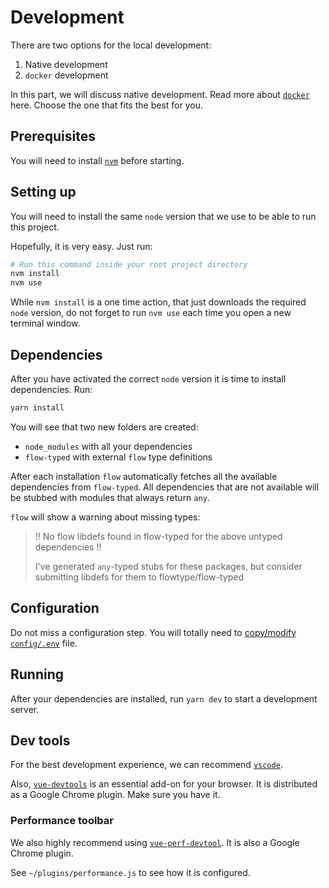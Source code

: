 # Development

There are two options for the local development:

1. Native development
2. `docker` development

In this part, we will discuss native development.
Read more about [`docker`](docker.md) here.
Choose the one that fits the best for you.

## Prerequisites

You will need to install [`nvm`](https://github.com/creationix/nvm/blob/master/README.md)
before starting.

## Setting up

You will need to install the same `node` version
that we use to be able to run this project.

Hopefully, it is very easy. Just run:

```bash
# Run this command inside your root project directory
nvm install
nvm use
```

While `nvm install` is a one time action,
that just downloads the required `node` version,
do not forget to run `nvm use` each time you open a new terminal window.

## Dependencies

After you have activated the correct `node` version it is time to install
dependencies. Run:

```bash
yarn install
```

You will see that two new folders are created:

- `node_modules` with all your dependencies
- `flow-typed` with external `flow` type definitions

After each installation `flow` automatically fetches all the available 
dependencies from `flow-typed`. 
All dependencies that are not available 
will be stubbed with modules that always return `any`.

`flow` will show a warning about missing types:

> !! No flow libdefs found in flow-typed for the above untyped dependencies !!
> 
> I've generated `any`-typed stubs for these packages, but consider submitting 
> libdefs for them to flowtype/flow-typed

## Configuration

Do not miss a configuration step.
You will totally need to [copy/modify `config/.env`](configuration.md#env) file.

## Running

After your dependencies are installed, run `yarn dev`
to start a development server.

## Dev tools

For the best development experience, we can recommend [`vscode`](editors.md).

Also, [`vue-devtools`](https://github.com/vuejs/vue-devtools)
is an essential add-on for your browser. 
It is distributed as a Google Chrome plugin.
Make sure you have it.

### Performance toolbar

We also highly recommend using [`vue-perf-devtool`](https://github.com/vue-perf-devtool/vue-perf-devtool).
It is also a Google Chrome plugin.

See `~/plugins/performance.js` to see how it is configured.
